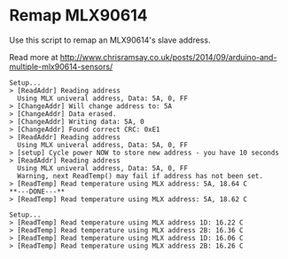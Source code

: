 Remap MLX90614
==============

Use this script to remap an MLX90614's slave address.

Read more at http://www.chrisramsay.co.uk/posts/2014/09/arduino-and-multiple-mlx90614-sensors/

```
Setup...
> [ReadAddr] Reading address
  Using MLX univeral address, Data: 5A, 0, FF
> [ChangeAddr] Will change address to: 5A
> [ChangeAddr] Data erased.
> [ChangeAddr] Writing data: 5A, 0
> [ChangeAddr] Found correct CRC: 0xE1
> [ReadAddr] Reading address
  Using MLX univeral address, Data: 5A, 0, FF
> [setup] Cycle power NOW to store new address - you have 10 seconds
> [ReadAddr] Reading address
  Using MLX univeral address, Data: 5A, 0, FF
  Warning, next ReadTemp() may fail if address has not been set.
> [ReadTemp] Read temperature using MLX address: 5A, 18.64 C
**---DONE---**
> [ReadTemp] Read temperature using MLX address: 5A, 18.62 C

```
```
Setup...
> [ReadTemp] Read temperature using MLX address 1D: 16.22 C
> [ReadTemp] Read temperature using MLX address 2B: 16.36 C
> [ReadTemp] Read temperature using MLX address 1D: 16.06 C
> [ReadTemp] Read temperature using MLX address 2B: 16.26 C

```